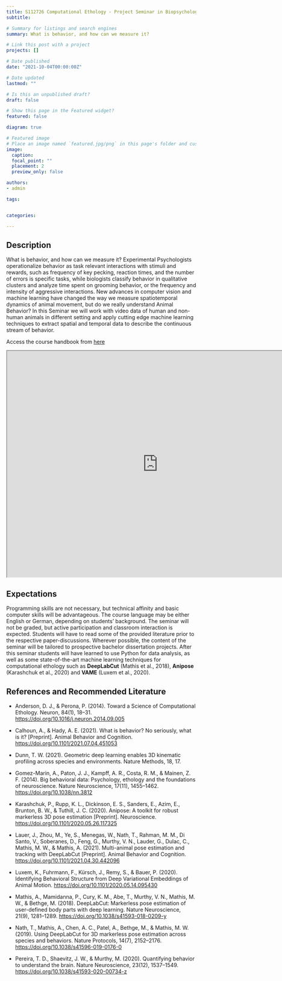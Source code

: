 ```yaml
---
title: S112726 Computational Ethology - Project Seminar in Biopsychology
subtitle: 

# Summary for listings and search engines
summary: What is behavior, and how can we measure it? 

# Link this post with a project
projects: []

# Date published
date: "2021-10-04T00:00:00Z"

# Date updated
lastmod: ""

# Is this an unpublished draft?
draft: false

# Show this page in the Featured widget?
featured: false

diagram: true

# Featured image
# Place an image named `featured.jpg/png` in this page's folder and customize its options here.
image:
  caption: 
  focal_point: ""
  placement: 2
  preview_only: false

authors:
- admin

tags:


categories:

---
```



## Description
What is behavior, and how can we measure it? Experimental Psychologists operationalize behavior as task relevant interactions with stimuli and rewards, such as frequency of key pecking, reaction times, and the number of errors is specific tasks, while biologists classify behavior in qualitative clusters and analyze time spent on grooming behavior, or the frequency and intensity of aggressive interactions. New advances in computer vision and machine learning have changed the way we measure spatiotemporal dynamics of animal movement, but do we really understand Animal Behavior? In this Seminar we will work with video data of human and non-human animals in different setting and apply cutting edge machine learning techniques to extract spatial and temporal data to describe the continuous stream of behavior.

Access the course handbook from [here](https://guillermo-hidalgo-gadea.github.io/Seminar-ComputationalEthology/)
<iframe src="https://guillermo-hidalgo-gadea.github.io/Seminar-ComputationalEthology/" frameborder="1" width="800" height="600"></iframe>

## Expectations
Programming skills are not necessary, but technical affinity and basic computer skills will be advantageous. The course language may be either English or German, depending on students’ background. The seminar will not be graded, but active participation and classroom interaction is expected. Students will have to read some of the provided literature prior to the respective paper-discussions. Wherever possible, the content of the seminar will be tailored to prospective bachelor dissertation projects. After this seminar students will have learned to use Python for data analysis, as well as some state-of-the-art machine learning techniques for computational ethology such as **DeepLabCut** (Mathis et al., 2018), **Anipose** (Karashchuk et al., 2020) and **VAME** (Luxem et al., 2020).


## References and Recommended Literature

- Anderson, D. J., & Perona, P. (2014). Toward a Science of Computational Ethology. Neuron, 84(1), 18–31. https://doi.org/10.1016/j.neuron.2014.09.005

- Calhoun, A., & Hady, A. E. (2021). What is behavior? No seriously, what is it? [Preprint]. Animal Behavior and Cognition. https://doi.org/10.1101/2021.07.04.451053

- Dunn, T. W. (2021). Geometric deep learning enables 3D kinematic profiling across species and environments. Nature Methods, 18, 17.

- Gomez-Marin, A., Paton, J. J., Kampff, A. R., Costa, R. M., & Mainen, Z. F. (2014). Big behavioral data: Psychology, ethology and the foundations of neuroscience. Nature Neuroscience, 17(11), 1455–1462. https://doi.org/10.1038/nn.3812

- Karashchuk, P., Rupp, K. L., Dickinson, E. S., Sanders, E., Azim, E., Brunton, B. W., & Tuthill, J. C. (2020). Anipose: A toolkit for robust markerless 3D pose estimation [Preprint]. Neuroscience. https://doi.org/10.1101/2020.05.26.117325

- Lauer, J., Zhou, M., Ye, S., Menegas, W., Nath, T., Rahman, M. M., Di Santo, V., Soberanes, D., Feng, G., Murthy, V. N., Lauder, G., Dulac, C., Mathis, M. W., & Mathis, A. (2021). Multi-animal pose estimation and tracking with DeepLabCut [Preprint]. Animal Behavior and Cognition. https://doi.org/10.1101/2021.04.30.442096

- Luxem, K., Fuhrmann, F., Kürsch, J., Remy, S., & Bauer, P. (2020). Identifying Behavioral Structure from Deep Variational Embeddings of Animal Motion. https://doi.org/10.1101/2020.05.14.095430

- Mathis, A., Mamidanna, P., Cury, K. M., Abe, T., Murthy, V. N., Mathis, M. W., & Bethge, M. (2018). DeepLabCut: Markerless pose estimation of user-defined body parts with deep learning. Nature Neuroscience, 21(9), 1281–1289. https://doi.org/10.1038/s41593-018-0209-y

- Nath, T., Mathis, A., Chen, A. C., Patel, A., Bethge, M., & Mathis, M. W. (2019). Using DeepLabCut for 3D markerless pose estimation across species and behaviors. Nature Protocols, 14(7), 2152–2176. https://doi.org/10.1038/s41596-019-0176-0

- Pereira, T. D., Shaevitz, J. W., & Murthy, M. (2020). Quantifying behavior to understand the brain. Nature Neuroscience, 23(12), 1537–1549. https://doi.org/10.1038/s41593-020-00734-z
